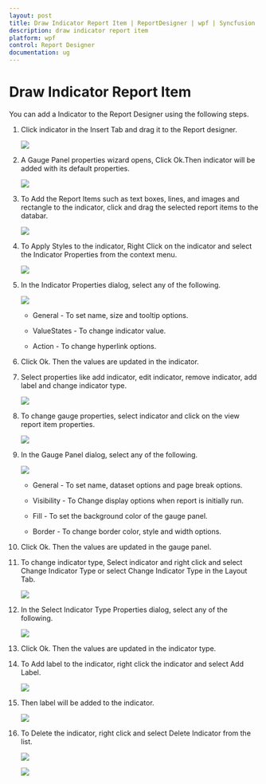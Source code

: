 ```yaml
---
layout: post
title: Draw Indicator Report Item | ReportDesigner | wpf | Syncfusion
description: draw indicator report item
platform: wpf
control: Report Designer
documentation: ug
---
```


# Draw Indicator Report Item

You can add a Indicator to the Report Designer using the following steps.

1. Click indicator in the Insert Tab and drag it to the Report designer.

   ![](Draw-Indicator-Report-Item_images/Draw-Indicator-Report-Item_img1.png)

2. A Gauge Panel properties wizard opens, Click Ok.Then indicator will be added with its default properties.

   ![](Draw-Indicator-Report-Item_images/Draw-Indicator-Report-Item_img2.png)

3. To Add the Report Items such as text boxes, lines, and images and rectangle to the indicator, click and drag the selected report items to the databar.

   ![](Draw-Indicator-Report-Item_images/Draw-Indicator-Report-Item_img3.png)

4. To Apply Styles to the indicator, Right Click on the indicator and select the Indicator Properties from the context menu.

   ![](Draw-Indicator-Report-Item_images/Draw-Indicator-Report-Item_img4.png)

5. In the Indicator Properties dialog, select any of the following.

   ![](Draw-Indicator-Report-Item_images/Draw-Indicator-Report-Item_img5.png)
   
   * General - To set name, size and tooltip options.
   
   * ValueStates - To change indicator value.
   
   * Action - To change hyperlink options.

6. Click Ok. Then the values are updated in the indicator.

7. Select properties like add indicator, edit indicator, remove indicator, add label and change indicator type.

   ![](Draw-Indicator-Report-Item_images/Draw-Indicator-Report-Item_img6.png)

8. To change gauge properties, select indicator and click on the view report item properties.

   ![](Draw-Indicator-Report-Item_images/Draw-Indicator-Report-Item_img7.png)

9. In the Gauge Panel dialog, select any of the following.

   ![](Draw-Indicator-Report-Item_images/Draw-Indicator-Report-Item_img8.png)
   
   * General - To set name, dataset options and page break options.
   
   * Visibility - To Change display options when report is initially run.
   
   * Fill - To set the background color of the gauge panel.
   
   * Border - To change border color, style and width options.

10. Click Ok. Then the values are updated in the gauge panel.

11. To change indicator type, Select indicator and right click and select Change Indicator Type or select Change Indicator Type in the Layout Tab.

    ![](Draw-Indicator-Report-Item_images/Draw-Indicator-Report-Item_img9.png)

12. In the Select Indicator Type Properties dialog, select any of the following.

    ![](Draw-Indicator-Report-Item_images/Draw-Indicator-Report-Item_img10.png)

13. Click Ok. Then the values are updated in the indicator type.

14. To Add label to the indicator, right click the indicator and select Add Label.

    ![](Draw-Indicator-Report-Item_images/Draw-Indicator-Report-Item_img11.png)

15. Then label will be added to the indicator.

    ![](Draw-Indicator-Report-Item_images/Draw-Indicator-Report-Item_img12.png)

14. To Delete the indicator, right click and select Delete Indicator from the list.

    ![](Draw-Indicator-Report-Item_images/Draw-Indicator-Report-Item_img13.png)
	
	![](Draw-Indicator-Report-Item_images/Draw-Indicator-Report-Item_img14.png)



